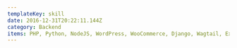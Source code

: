 ```yaml
---
templateKey: skill
date: 2016-12-31T20:22:11.144Z
category: Backend
items: PHP, Python, NodeJS, WordPress, WooCommerce, Django, Wagtail, ExpressJS
---
```


